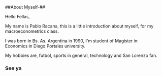 ##About Myself-##

Hello Fellas,

My name is Pablo Racana, this is a little introduction about myself, for my macroeconometrics class.

I was born in Bs. As. Argentina in 1990, I'm student of Magister in Economics in Diego Portales university.

My hobbies are, futbol, sports in general, technology and San Lorenzo fan.

### See ya
